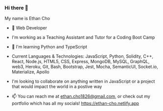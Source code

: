 ### Hi there 👋

<!--
**echo1826/echo1826** is a ✨ _special_ ✨ repository because its `README.md` (this file) appears on your GitHub profile.

Here are some ideas to get you started:

- 🔭 I’m currently working on ...
- 🌱 I’m currently learning ...
- 👯 I’m looking to collaborate on ...
- 🤔 I’m looking for help with ...
- 💬 Ask me about ...
- 📫 How to reach me: ...
- 😄 Pronouns: ...
- ⚡ Fun fact: ...
-->
My name is Ethan Cho

- 🌱 Web Developer

- I'm working as a Teaching Assistant and Tutor for a Coding Boot Camp

- 🔭 I'm learning Python and TypeScript

- Current Languages & Technologies: JavaScript, Python, Solidity, C++, React, Node.js, HTML5, CSS, Express, MongoDB, MySQL, GraphQL, web3, Heroku, Git, Bash, Bootstrap, Jest, Mocha, SemanticUI, Socket.io, Materialize, Apollo

- I'm looking to collaborate on anything written in JavaScript or a project that would impact the world in a postive way

- 📫 You can reach me at <ethan.cho1826@gmail.com>, or check out my portfolio which has all my socials! <https://ethan-cho.netlify.app>
